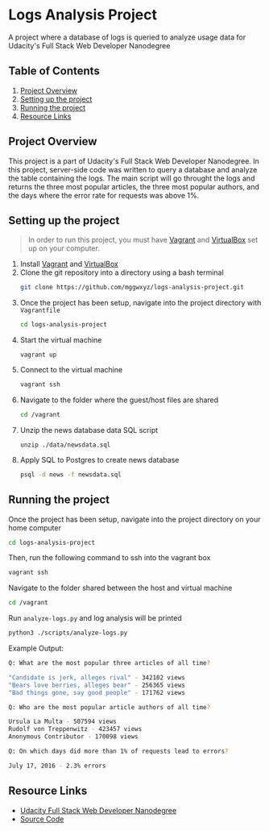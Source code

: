 # Logs Analysis Project
A project where a database of logs is queried to analyze usage data for Udacity's Full Stack Web Developer Nanodegree

## Table of Contents

1. [Project Overview](#project-overview)
1. [Setting up the project](#setting-up-the-project)
1. [Running the project](#running-the-project)
1. [Resource Links](#resource-links)

## Project Overview

This project is a part of Udacity's Full Stack Web Developer Nanodegree. In this project, server-side code
 was written to query a database and analyze the table containing the logs. The main script will go throught the logs and returns
 the three most popular articles, the three most popular authors, and the days where the error rate for requests was above 1%.

## Setting up the project

> In order to run this project, you must have [Vagrant](https://www.vagrantup.com/downloads.html) and [VirtualBox](https://www.virtualbox.org/wiki/Downloads) set up on your computer.

1. Install [Vagrant](https://www.vagrantup.com/downloads.html) and [VirtualBox](https://www.virtualbox.org/wiki/Downloads) 
1. Clone the git repository into a directory using a bash terminal
    ```bash
    git clone https://github.com/mggwxyz/logs-analysis-project.git
    ````
1. Once the project has been setup, navigate into the project directory with `Vagrantfile`
    ```bash
    cd logs-analysis-project
    ```
1. Start the virtual machine
    ```
    vagrant up
    ```
1. Connect to the virtual machine
    ```bash
    vagrant ssh
    ```
1. Navigate to the folder where the guest/host files are shared
    ```bash
    cd /vagrant
    ```
1. Unzip the news database data SQL script
    ```
    unzip ./data/newsdata.sql
    ```
1. Apply SQL to Postgres to create news database
    ```bash
    psql -d news -f newsdata.sql
    ```

## Running the project

Once the project has been setup, navigate into the project directory on your home computer

```bash
cd logs-analysis-project
```

Then, run the following command to ssh into the vagrant box

```bash
vagrant ssh
```

Navigate to the folder shared between the host and virtual machine
```bash
cd /vagrant
```

Run `analyze-logs.py` and log analysis will be printed
```bash
python3 ./scripts/analyze-logs.py
```

Example Output:
```bash
Q: What are the most popular three articles of all time?

"Candidate is jerk, alleges rival" - 342102 views
"Bears love berries, alleges bear" - 256365 views
"Bad things gone, say good people" - 171762 views

Q: Who are the most popular article authors of all time?

Ursula La Multa - 507594 views
Rudolf von Treppenwitz - 423457 views
Anonymous Contributor - 170098 views

Q: On which days did more than 1% of requests lead to errors?

July 17, 2016 - 2.3% errors
```

## Resource Links

- [Udacity Full Stack Web Developer Nanodegree](https://www.udacity.com/course/full-stack-web-developer-nanodegree--nd004)
- [Source Code](https://github.com/mggwxyz/logs-analysis-project)
